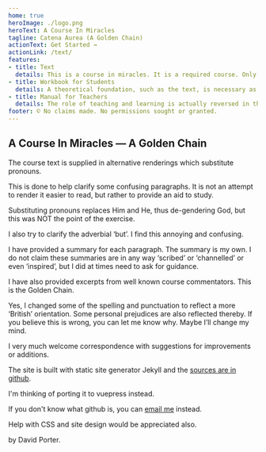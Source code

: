 ```yaml
---
home: true
heroImage: ./logo.png
heroText: A Course In Miracles
tagline: Catena Aurea (A Golden Chain)
actionText: Get Started →
actionLink: /text/
features:
- title: Text
  details: This is a course in miracles. It is a required course. Only the time you take it is voluntary. Free will does not mean that you can establish the curriculum. It means only that you can elect what you want to take at a given time. The course does not aim at teaching the meaning of love, for that is beyond what can be taught. It does aim, however, at removing the blocks to the awareness of love’s presence, which is your natural inheritance. The opposite of love is fear, but what is all-encompassing can have no opposite.
- title: Workbook for Students
  details: A theoretical foundation, such as the text, is necessary as a background to make these exercises meaningful. Yet it is the exercises that will make the goal possible. An untrained mind can accomplish nothing. It is the purpose of these exercises to train the mind to think along the lines which the course sets forth.
- title: Manual for Teachers
  details: The role of teaching and learning is actually reversed in the thinking of the world. The reversal is characteristic. It seems as if the teacher and the learner are separated, the teacher giving something to the learner rather than to himself. Further, the act of teaching is regarded as a special activity in which one engages only a relatively small proportion of one’s time. The course, on the other hand, emphasises that to teach is to learn, so that teacher and learner are the same. It also emphasises that teaching is a constant process; it goes on every moment of the day and continues into sleeping thoughts as well.
footer: © No claims made. No permissions sought or granted. 
---
```



## A Course In Miracles — A Golden Chain

<!--
- <a href=/text>Text</a>
- <a href=/workbook>Workbook</a>
- <a href=/manual>Manual</a>
- <a href=/other>and More…</a>
-->


The course text is supplied in alternative renderings which substitute pronouns.

This is done to help clarify some confusing paragraphs. It is not an attempt to render it easier to read, but rather to provide an aid to study.

Substituting pronouns replaces Him and He, thus de-gendering God, but this was NOT the point of the exercise.

I also try to clarify the adverbial ‘but’. I find this annoying and confusing.

I have provided a summary for each paragraph. The summary is my own. I do not claim these summaries are in any way ‘scribed’ or ‘channelled’ or even ‘inspired’, but I did at times need to ask for guidance.

I have also provided excerpts from well known course commentators. This is the Golden Chain.

Yes, I changed some of the spelling and punctuation to reflect a more ‘British’ orientation. Some personal prejudices are also reflected thereby. If you believe this is wrong, you can let me know why. Maybe I’ll change my mind.

I very much welcome correspondence with suggestions for improvements or additions.

The site is built with static site generator Jekyll and the <a href=https://github.com/W-David-Porter/acim>sources are in github</a>. 

I'm thinking of porting it to vuepress instead. 

If you don't know what github is, you can <a href=mailto:acim@fea.st>email me</a> instead. 

Help with CSS and site design would be appreciated also.

by David Porter. 